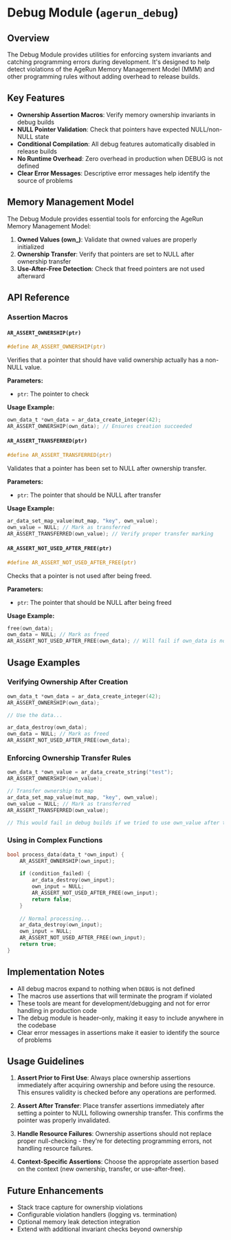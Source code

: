 # Debug Module (`agerun_debug`)

## Overview

The Debug Module provides utilities for enforcing system invariants and catching programming errors during development. It's designed to help detect violations of the AgeRun Memory Management Model (MMM) and other programming rules without adding overhead to release builds.

## Key Features

- **Ownership Assertion Macros**: Verify memory ownership invariants in debug builds
- **NULL Pointer Validation**: Check that pointers have expected NULL/non-NULL state
- **Conditional Compilation**: All debug features automatically disabled in release builds
- **No Runtime Overhead**: Zero overhead in production when DEBUG is not defined
- **Clear Error Messages**: Descriptive error messages help identify the source of problems

## Memory Management Model

The Debug Module provides essential tools for enforcing the AgeRun Memory Management Model:

1. **Owned Values (own_)**: Validate that owned values are properly initialized
2. **Ownership Transfer**: Verify that pointers are set to NULL after ownership transfer
3. **Use-After-Free Detection**: Check that freed pointers are not used afterward

## API Reference

### Assertion Macros

#### `AR_ASSERT_OWNERSHIP(ptr)`

```c
#define AR_ASSERT_OWNERSHIP(ptr)
```

Verifies that a pointer that should have valid ownership actually has a non-NULL value.

**Parameters:**
- `ptr`: The pointer to check

**Usage Example:**
```c
own_data_t *own_data = ar_data_create_integer(42);
AR_ASSERT_OWNERSHIP(own_data); // Ensures creation succeeded
```

#### `AR_ASSERT_TRANSFERRED(ptr)`

```c
#define AR_ASSERT_TRANSFERRED(ptr)
```

Validates that a pointer has been set to NULL after ownership transfer.

**Parameters:**
- `ptr`: The pointer that should be NULL after transfer

**Usage Example:**
```c
ar_data_set_map_value(mut_map, "key", own_value);
own_value = NULL; // Mark as transferred
AR_ASSERT_TRANSFERRED(own_value); // Verify proper transfer marking
```

#### `AR_ASSERT_NOT_USED_AFTER_FREE(ptr)`

```c
#define AR_ASSERT_NOT_USED_AFTER_FREE(ptr)
```

Checks that a pointer is not used after being freed.

**Parameters:**
- `ptr`: The pointer that should be NULL after being freed

**Usage Example:**
```c
free(own_data);
own_data = NULL; // Mark as freed
AR_ASSERT_NOT_USED_AFTER_FREE(own_data); // Will fail if own_data is not NULL
```

## Usage Examples

### Verifying Ownership After Creation

```c
own_data_t *own_data = ar_data_create_integer(42);
AR_ASSERT_OWNERSHIP(own_data);

// Use the data...

ar_data_destroy(own_data);
own_data = NULL; // Mark as freed
AR_ASSERT_NOT_USED_AFTER_FREE(own_data);
```

### Enforcing Ownership Transfer Rules

```c
own_data_t *own_value = ar_data_create_string("test");
AR_ASSERT_OWNERSHIP(own_value);

// Transfer ownership to map
ar_data_set_map_value(mut_map, "key", own_value);
own_value = NULL; // Mark as transferred
AR_ASSERT_TRANSFERRED(own_value);

// This would fail in debug builds if we tried to use own_value after transfer
```

### Using in Complex Functions

```c
bool process_data(data_t *own_input) {
    AR_ASSERT_OWNERSHIP(own_input);
    
    if (condition_failed) {
        ar_data_destroy(own_input);
        own_input = NULL;
        AR_ASSERT_NOT_USED_AFTER_FREE(own_input);
        return false;
    }
    
    // Normal processing...
    ar_data_destroy(own_input);
    own_input = NULL;
    AR_ASSERT_NOT_USED_AFTER_FREE(own_input);
    return true;
}
```

## Implementation Notes

- All debug macros expand to nothing when `DEBUG` is not defined
- The macros use assertions that will terminate the program if violated
- These tools are meant for development/debugging and not for error handling in production code
- The debug module is header-only, making it easy to include anywhere in the codebase
- Clear error messages in assertions make it easier to identify the source of problems

## Usage Guidelines

1. **Assert Prior to First Use**: Always place ownership assertions immediately after acquiring ownership and before using the resource. This ensures validity is checked before any operations are performed.

2. **Assert After Transfer**: Place transfer assertions immediately after setting a pointer to NULL following ownership transfer. This confirms the pointer was properly invalidated.

3. **Handle Resource Failures**: Ownership assertions should not replace proper null-checking - they're for detecting programming errors, not handling resource failures.

4. **Context-Specific Assertions**: Choose the appropriate assertion based on the context (new ownership, transfer, or use-after-free).

## Future Enhancements

- Stack trace capture for ownership violations
- Configurable violation handlers (logging vs. termination)
- Optional memory leak detection integration
- Extend with additional invariant checks beyond ownership